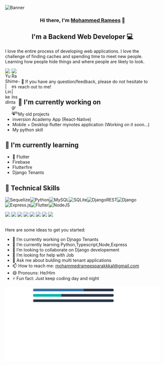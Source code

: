  ![Banner](https://user-images.githubusercontent.com/77093090/156116376-4022dfd2-ef0d-42f9-89d0-838713e95fdf.jpg)
<h3 align="center">
Hi there, I'm <a href="https://github.com/ramees777" target="_blank" rel="noreferrer">Mohammed Ramees</a> 👋
</h3>
<h2 align="center">
I'm a Backend Web Developer 💻
</h2> 

I love the entire process of developing web applications. I love the challenge of finding caches and spending time to meet new people. Learning how people hide things and where people are likely to look.


<a href="https://www.linkedin.com/in/mohammed-ramees-p-1638511bb/"><img align="left" src="https://raw.githubusercontent.com/yushi1007/yushi1007/main/images/linkedin.svg" alt="Yu Shi | LinkedIn" width="21px"/></a>
<a href="https://instagram.com/ramees_parakkal"><img align="left" src="https://raw.githubusercontent.com/yushi1007/yushi1007/main/images/instagram.svg" alt="Ramees | Instagram" width="21px"/></a>

</br>


</br>
- 💬 If you have any question/feedback, please do not hesitate to reach out to me!

## 🔭 I'm currently working on

- My old projects
- inversion Academy App (React-Native)
- Mobile + Desktop flutter mynotes application (Working on it soon...)
- My python skill


## 🌱 I'm currently learning

- 📱 Flutter
- Firebase
- Flutterfire
- Django Tenants


## 💼 Technical Skills

![Sequelize](https://img.shields.io/badge/Sequelize-52B0E7?style=for-the-badge&logo=Sequelize&logoColor=white)![Python](https://img.shields.io/badge/python-3670A0?style=for-the-badge&logo=python&logoColor=ffdd54)![MySQL](https://img.shields.io/badge/mysql-%2300f.svg?style=for-the-badge&logo=mysql&logoColor=white)![SQLite](https://img.shields.io/badge/sqlite-%2307405e.svg?style=for-the-badge&logo=sqlite&logoColor=white)![DjangoREST](https://img.shields.io/badge/DJANGO-REST-ff1709?style=for-the-badge&logo=django&logoColor=white&color=ff1709&labelColor=gray)![Django](https://img.shields.io/badge/django-%23092E20.svg?style=for-the-badge&logo=django&logoColor=white)![Express.js](https://img.shields.io/badge/express.js-%23404d59.svg?style=for-the-badge&logo=express&logoColor=%2361DAFB)![Flutter](https://img.shields.io/badge/Flutter-%2302569B.svg?style=for-the-badge&logo=Flutter&logoColor=white)![NodeJS](https://img.shields.io/badge/node.js-6DA55F?style=for-the-badge&logo=node.js&logoColor=white)

![](https://img.shields.io/badge/Code-Sequelize-52B0E7?style=flat&logo=Sequelize&color=white)
![](https://img.shields.io/badge/Code-python-3670A0?style=flat&logo=python&color=ffdd54)
![](https://img.shields.io/badge/Code-JavaScript-informational?style=flat&logo=JavaScript&color=F7DF1E)
![](https://img.shields.io/badge/Code-mysql-%2300f.svgl?style=flat&logo=mysql&color=white)
![](https://img.shields.io/badge/Code-Ruby_on_Rails-informational?style=flat&logo=Ruby-On-Rails&color=CC0000)
![](https://img.shields.io/badge/Code-HTML5-informational?style=flat&logo=HTML5&color=E34F26)
![](https://img.shields.io/badge/Code-PostgreSQL-informational?style=flat&logo=PostgreSQL&color=336791)
![](https://img.shields.io/badge/Code-SQLite-informational?style=flat&logo=SQLite&color=003B57)

</br>
Here are some ideas to get you started:

- 🔭 I’m currently working on Djnago Tenants
- 🌱 I’m currently learning Python,Typescript,Node,Express
- 👯 I’m looking to collaborate on Django developement
- 🤔 I’m looking for help with Job
- 💬 Ask me about bulding multi tenant applications
- 📫 How to reach me: mohammedrameesparakkkal@gmail.com
- 😄 Pronouns: He/Him
- ⚡ Fun fact: Just keep coding day and night

![any](https://github.com/ramees777/docsium-bot/blob/main/lib/template.svg)
